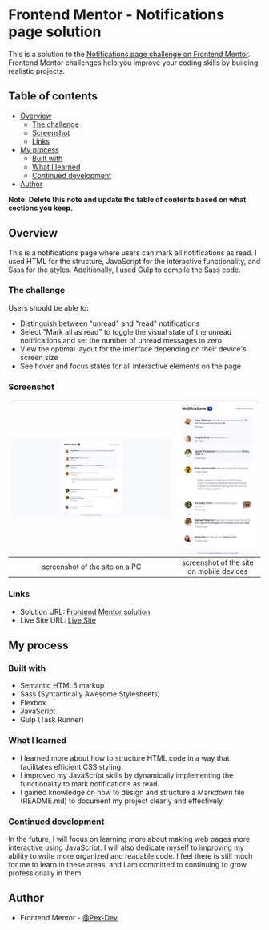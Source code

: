# Frontend Mentor - Notifications page solution

This is a solution to the [Notifications page challenge on Frontend Mentor](https://www.frontendmentor.io/challenges/notifications-page-DqK5QAmKbC). Frontend Mentor challenges help you improve your coding skills by building realistic projects. 

## Table of contents

- [Overview](#overview)
  - [The challenge](#the-challenge)
  - [Screenshot](#screenshot)
  - [Links](#links)
- [My process](#my-process)
  - [Built with](#built-with)
  - [What I learned](#what-i-learned)
  - [Continued development](#continued-development)
- [Author](#author)

**Note: Delete this note and update the table of contents based on what sections you keep.**

## Overview

This is a notifications page where users can mark all notifications as read. I used HTML for the structure, JavaScript for the interactive functionality, and Sass for the styles. Additionally, I used Gulp to compile the Sass code.

### The challenge

Users should be able to:

- Distinguish between "unread" and "read" notifications
- Select "Mark all as read" to toggle the visual state of the unread notifications and set the number of unread messages to zero
- View the optimal layout for the interface depending on their device's screen size
- See hover and focus states for all interactive elements on the page

### Screenshot

| ![Imagen 1](./screenshots/notification_page_pc.png) | ![Imagen 2](./screenshots/notification_page_mobile.jpg) |
|:------------------------------:|:------------------------------:|
| screenshot of the site on a PC     | screenshot of the site on mobile devices     |


### Links

- Solution URL: [Frontend Mentor solution](https://www.frontendmentor.io/solutions/notificatios-page-solution-QgicEb1s-f)
- Live Site URL: [Live Site](https://pex-dev.github.io/notifications-page/)

## My process

### Built with

- Semantic HTML5 markup
- Sass (Syntactically Awesome Stylesheets)
- Flexbox
- JavaScript
- Gulp (Task Runner)

### What I learned

- I learned more about how to structure HTML code in a way that facilitates efficient CSS styling.
- I improved my JavaScript skills by dynamically implementing the functionality to mark notifications as read.
- I gained knowledge on how to design and structure a Markdown file (README.md) to document my project clearly and effectively.

### Continued development

In the future, I will focus on learning more about making web pages more interactive using JavaScript. I will also dedicate myself to improving my ability to write more organized and readable code. I feel there is still much for me to learn in these areas, and I am committed to continuing to grow professionally in them.

## Author

- Frontend Mentor - [@Pex-Dev](https://www.frontendmentor.io/profile/Pex-Dev)